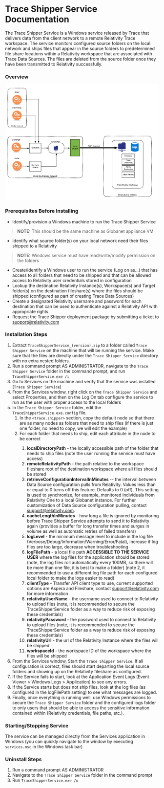 # Trace Shipper Service Documentation

The Trace Shipper Service is a Windows service released by Trace that delivers data from the client network to a remote Relativity Trace workspace. The service monitors configured source folders on the local network and ships files that appear in the source folders to predetermined file share locations within a Relativity workspace that are associated with Trace Data Sources. The files are deleted from the source folder once they have been transmitted to Relativity successfully. 

### Overview

![TraceShipperOverview](media/TraceShipperOverview.png)


### Prerequisites Before Installing

- Identify/provision a Windows machine to run the Trace Shipper Service
> **NOTE:** This should be the same machine as Globanet appliance VM
- Identify what source folder(s) on your local network need their files shipped to a Relativity
> **NOTE:** Windows service must have read/write/modify permission on the folders
- Create/identify a Windows user to run the service (Log on as...) that has access to all folders that need to be shipped and that can be allowed access to Relativity user credentials stored in configuration
- Lookup the destination Relativity Instance(s), Workspace(s) and Target folder(s) on the destination fileshare(s) where the files should be shipped (configured as part of creating Trace Data Sources)
- Create a designated Relativity username and password for each destination that can be used to authenticate against a Relativity API with appropriate rights
- Request the Trace Shipper deployment package by submitting a ticket to support@relativity.com

### Installation Steps

1. Extract `TraceShipperService_(version).zip` to a folder called `Trace Shipper Service` on the machine that will be running the service. Make sure that the files are directly under the `Trace Shipper Service` directory with no extra nested folders.
2. Run a command prompt AS ADMINISTRATOR, navigate to the `Trace Shipper Service` folder in the command prompt, and run `TraceShipperService.exe /i`
3. Go to Services on the machine and verify that the service was installed (`Trace Shipper Service`)
4. From the Services window, right click on the `Trace Shipper Service` and select Properties, and then on the Log On tab configure the service to run as the user with proper access to the local folders
5. In the `Trace Shipper Service` folder, edit the `TraceShipperService.exe.config` file. 
   1. In the `<trace.shipper>` section, copy the default <add> node so that there are as many nodes as folders that need to ship files (if there is just one folder, no need to copy, we will edit the example)
   2. For each folder that needs to ship, edit each attribute in the <add> node to be correct
      1. **localDirectoryPath** - the locally accessible path of the folder that needs to ship files (note the user running the service must have access)
      2. **remoteRelativityPath** - the path relative to the workspace fileshare root of the destination workspace where all files should be stored
      3. **retrieveConfigurationIntervalInMinutes** -- the interval between Data Source configuration pulls from Relativity. Values less than or equal to 0 turns off this feature. Defaults to 0 (off). This setting is used to synchronize, for example, monitored individuals from Relativity One to a local Globanet instance. For further customization of Data Source configuration pulling, contact support@relativity.com.
      3. **cacheLengthInMinutes** - how long a file is ignored by monitoring before Trace Shipper Service attempts to send it to Relativity again (provides a buffer for long transfer times and surges in volume as well as automatic retries of failed transfers)
      4. **logLevel** - the minimum message level to include in the log file (Verbose/Debug/Information/Warning/Error/Fatal), increase if log files are too large, decrease when troubleshooting
      5. **logFilePath** - a local file path **ACCESSIBLE TO THE SERVICE USER** where the log files for the application should be stored (note, the log files roll automatically every 100MB, so there will be more than one file, it is best to make a folder) (note 2, it recommended to use a different log file path for each configured local folder to make the logs easier to read)
      6. **clientType** - Transfer API client type to use, current supported options are Aspera and Fileshare, contact support@relativity.com for more information
      7. **relativityUserName** - the username used to connect to Relativity to upload files (note, it is recommended to secure the TraceShipperService folder as a way to reduce risk of exposing these credentials)
      8. **relativityPassword** - the password used to connect to Relativity to upload files (note, it is recommended to secure the TraceShipperService folder as a way to reduce risk of exposing these credentials)
      9. **relativityUrl** - the url of the Relativity Instance where the files will be shipped
      10. **workspaceId** - the workspace ID of the workspace where the files will be shipped
6. From the Services window, Start the `Trace Shipper Service`. If all configuration is correct, files should start departing the local source folders and showing up on the Relativity fileshare as configured.
7. If the Service fails to start, look at the Application Event Logs (Event Viewer > Windows Logs > Application) to see any errors.
8. If the Service starts but does not ship files, look at the log files (as configured in the logFilePath setting) to see what messages are logged.
9. Finally, once everything is running well, use Windows permissions to secure the `Trace Shipper Service` folder and the configured logs folder to only users that should be able to access the sensitive information contained within (Relativity credentials, file paths, etc.).

### Starting/Stopping Service
The service can be managed directly from the Services application in Windows (you can quickly navigate to the window by executing `services.msc` in the Windows task bar)

### Uninstall Steps

1. Run a command prompt AS ADMINISTRATOR
2. Navigate to the `Trace Shipper Service` folder in the command prompt
3. Run `TraceShipperService.exe /u`
